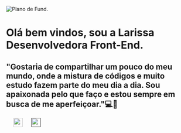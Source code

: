 ![Plano de Fund](https://images.pexels.com/photos/20853116/pexels-photo-20853116/free-photo-of-internet-tecnologia-computador-numeros.jpeg?auto=compress&cs=tinysrgb&w=1260&h=750&dpr=1). 




<h1> Olá bem vindos, sou a Larissa Desenvolvedora Front-End.</h1>
<h2> "Gostaria de compartilhar um pouco do meu mundo, onde a mistura de códigos e muito estudo fazem parte do meu dia a dia. Sou apaixonada pelo que faço e estou sempre em busca de me aperfeiçoar."💻💖</h2>

<a href="/https:/www.linkedin.com/in/larissarmiguel"><img src="https://cdn-icons-png.flaticon.com/256/174/174857.png" style="margin-left:20px;" width="25" height="25"></a> 
<a href=""><img src="https://upload.wikimedia.org/wikipedia/commons/6/6b/Outlook_Icon.png" style="margin-left:20px;" width="25" height="25"></a> 




